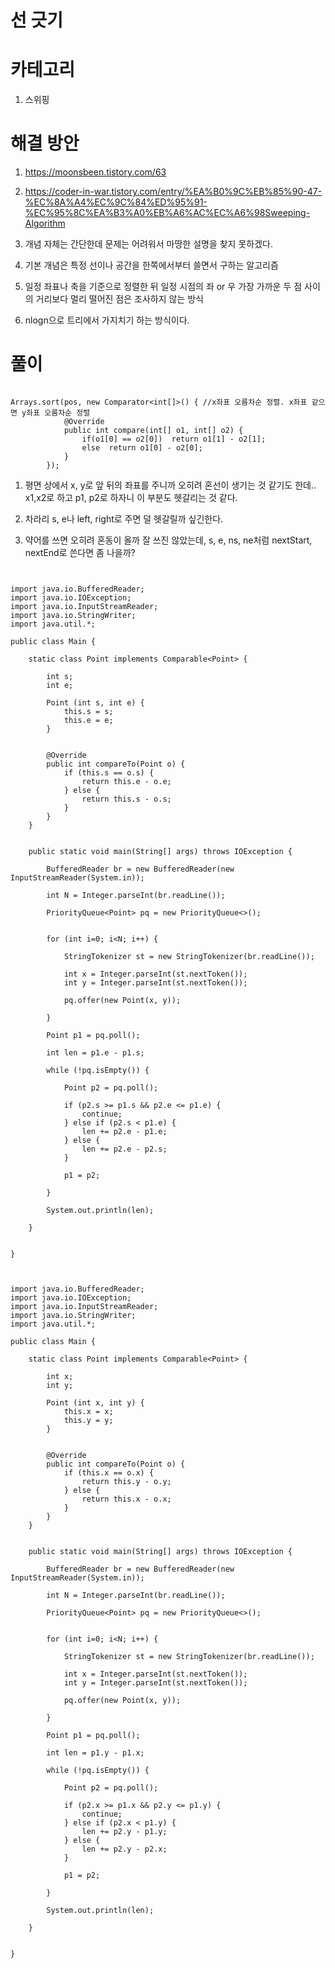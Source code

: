 # 선 긋기

# 카테고리

1. 스위핑

# 해결 방안

1. https://moonsbeen.tistory.com/63

2. https://coder-in-war.tistory.com/entry/%EA%B0%9C%EB%85%90-47-%EC%8A%A4%EC%9C%84%ED%95%91-%EC%95%8C%EA%B3%A0%EB%A6%AC%EC%A6%98Sweeping-Algorithm

3. 개념 자체는 간단한데 문제는 어려워서 마땅한 설명을 찾지 못하겠다.

4. 기본 개념은 특정 선이나 공간을 한쪽에서부터 쓸면서 구하는 알고리즘

5. 일정 좌표나 축을 기준으로 정렬한 뒤 일정 시점의 좌 or 우 가장 가까운 두 점 사이의 거리보다 멀리 떨어진 점은 조사하지 않는 방식

6. nlogn으로 트리에서 가지치기 하는 방식이다.

# 풀이

```

Arrays.sort(pos, new Comparator<int[]>() { //x좌표 오름차순 정렬. x좌표 같으면 y좌표 오름차순 정렬
            @Override
            public int compare(int[] o1, int[] o2) {
                if(o1[0] == o2[0])  return o1[1] - o2[1];
                else  return o1[0] - o2[0];
            }
        }); 

```


1. 평면 상에서 x, y로 앞 뒤의 좌표를 주니까 오히려 혼선이 생기는 것 같기도 한데.. x1,x2로 하고 p1, p2로 하자니 이 부분도 헷갈리는 것 같다.

2. 차라리 s, e나 left, right로 주면 덜 헷갈릴까 싶긴한다.

3. 약어를 쓰면 오히려 혼동이 올까 잘 쓰진 않았는데, s, e, ns, ne처럼 nextStart, nextEnd로 쓴다면 좀 나을까?

```


import java.io.BufferedReader;
import java.io.IOException;
import java.io.InputStreamReader;
import java.io.StringWriter;
import java.util.*;

public class Main {

    static class Point implements Comparable<Point> {

        int s;
        int e;

        Point (int s, int e) {
            this.s = s;
            this.e = e;
        }


        @Override
        public int compareTo(Point o) {
            if (this.s == o.s) {
                return this.e - o.e;
            } else {
                return this.s - o.s;
            }
        }
    }


    public static void main(String[] args) throws IOException {

        BufferedReader br = new BufferedReader(new InputStreamReader(System.in));

        int N = Integer.parseInt(br.readLine());

        PriorityQueue<Point> pq = new PriorityQueue<>();


        for (int i=0; i<N; i++) {

            StringTokenizer st = new StringTokenizer(br.readLine());

            int x = Integer.parseInt(st.nextToken());
            int y = Integer.parseInt(st.nextToken());

            pq.offer(new Point(x, y));

        }

        Point p1 = pq.poll();

        int len = p1.e - p1.s;

        while (!pq.isEmpty()) {

            Point p2 = pq.poll();

            if (p2.s >= p1.s && p2.e <= p1.e) {
                continue;
            } else if (p2.s < p1.e) {
                len += p2.e - p1.e;
            } else {
                len += p2.e - p2.s;
            }

            p1 = p2;

        }

        System.out.println(len);

    }


}

```

```


import java.io.BufferedReader;
import java.io.IOException;
import java.io.InputStreamReader;
import java.io.StringWriter;
import java.util.*;

public class Main {

    static class Point implements Comparable<Point> {

        int x;
        int y;

        Point (int x, int y) {
            this.x = x;
            this.y = y;
        }


        @Override
        public int compareTo(Point o) {
            if (this.x == o.x) {
                return this.y - o.y;
            } else {
                return this.x - o.x;
            }
        }
    }


    public static void main(String[] args) throws IOException {

        BufferedReader br = new BufferedReader(new InputStreamReader(System.in));

        int N = Integer.parseInt(br.readLine());

        PriorityQueue<Point> pq = new PriorityQueue<>();


        for (int i=0; i<N; i++) {

            StringTokenizer st = new StringTokenizer(br.readLine());

            int x = Integer.parseInt(st.nextToken());
            int y = Integer.parseInt(st.nextToken());

            pq.offer(new Point(x, y));

        }

        Point p1 = pq.poll();

        int len = p1.y - p1.x;

        while (!pq.isEmpty()) {

            Point p2 = pq.poll();

            if (p2.x >= p1.x && p2.y <= p1.y) {
                continue;
            } else if (p2.x < p1.y) {
                len += p2.y - p1.y;
            } else {
                len += p2.y - p2.x;
            }

            p1 = p2;

        }

        System.out.println(len);

    }


}

```